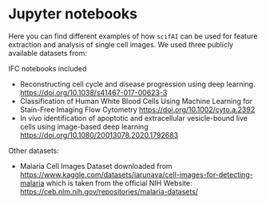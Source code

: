 # Jupyter notebooks

Here you can find different examples of how `scifAI` can be used for feature extraction and analysis of single cell images. We used three publicly available datasets from:

IFC notebooks included

-   Reconstructing cell cycle and disease progression using deep learning. https://doi.org/10.1038/s41467-017-00623-3
-   Classification of Human White Blood Cells Using Machine Learning for Stain-Free Imaging Flow Cytometry https://doi.org/10.1002/cyto.a.2392
-   In vivo identification of apoptotic and extracellular vesicle-bound live cells using image-based deep learning https://doi.org/10.1080/20013078.2020.1792683

Other datasets:

-   Malaria Cell Images Dataset downloaded from https://www.kaggle.com/datasets/iarunava/cell-images-for-detecting-malaria which is taken from the official NIH Website: https://ceb.nlm.nih.gov/repositories/malaria-datasets/


